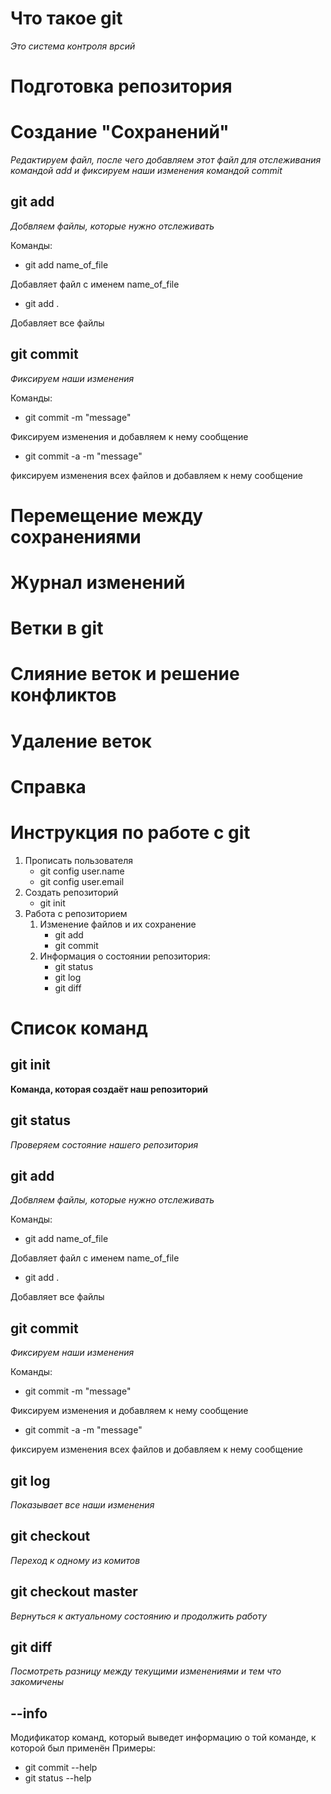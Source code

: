 
# Что такое git

*Это система контроля врсий*

# Подготовка репозитория

# Создание "Сохранений"
*Редактируем файл, после чего добавляем этот файл для отслеживания командой add и фиксируем наши изменения командой commit*  

## git add
*Добвляем файлы, которые нужно отслеживать*

Команды:
* git add name_of_file

Добавляет файл с именем name_of_file
* git add .

Добавляет все файлы

## git commit
*Фиксируем наши изменения*

Команды:
* git commit -m "message"

Фиксируем изменения и добавляем к нему сообщение

* git commit -a -m "message"

фиксируем изменения всех файлов и добавляем к нему сообщение

# Перемещение между сохранениями

# Журнал изменений

# Ветки в git

# Слияние веток и решение конфликтов

# Удаление веток

# Справка







# Инструкция по работе с git
1. Прописать пользователя
    * git config user.name
    * git config user.email
2. Создать репозиторий
    * git init
3. Работа с репозиторием
    1. Изменение файлов и их сохранение
        * git add
        * git commit 
    2. Информация о состоянии репозитория:
        * git status 
        * git log
        * git diff


# Список команд

## git init
**Команда, которая создаёт наш репозиторий**

## git status
*Проверяем состояние нашего репозитория*

## git add
*Добвляем файлы, которые нужно отслеживать*

Команды:
* git add name_of_file

Добавляет файл с именем name_of_file
* git add .

Добавляет все файлы

## git commit
*Фиксируем наши изменения*

Команды:
* git commit -m "message"

Фиксируем изменения и добавляем к нему сообщение

* git commit -a -m "message"

фиксируем изменения всех файлов и добавляем к нему сообщение

## git log
*Показывает все наши изменения*

## git checkout
*Переход к одному из комитов*

## git checkout master
*Вернуться к актуальному состоянию и продолжить работу*

## git diff
*Посмотреть разницу между текущими изменениями и тем что закомичены*

## --info
Модификатор команд, который выведет информацию о той команде, к которой был применён
Примеры:
* git commit --help
* git status --help
